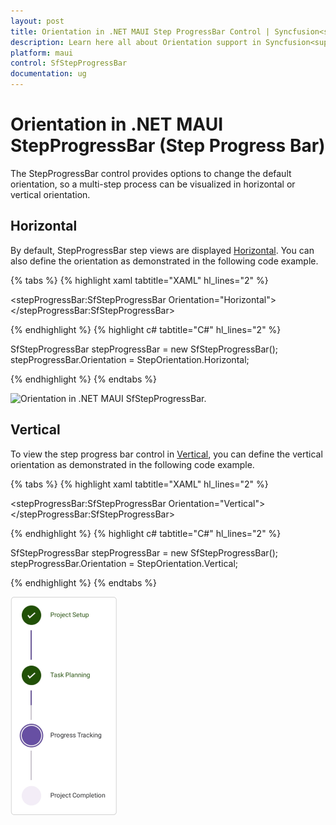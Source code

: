 ```yaml
---
layout: post
title: Orientation in .NET MAUI Step ProgressBar Control | Syncfusion<sup>&reg;</sup>
description: Learn here all about Orientation support in Syncfusion<sup>&reg;</sup> .NET MAUI Step ProgressBar (SfStepProgressBar) control and more.
platform: maui
control: SfStepProgressBar
documentation: ug
---
```


# Orientation in .NET MAUI StepProgressBar (Step Progress Bar)
The StepProgressBar control provides options to change the default orientation, so a multi-step process can be visualized in horizontal or vertical orientation.

## Horizontal
By default, StepProgressBar step views are displayed [Horizontal](https://help.syncfusion.com/cr/maui/Syncfusion.Maui.ProgressBar.StepProgressBarOrientation.html#Syncfusion_Maui_ProgressBar_StepProgressBarOrientation_Horizontal). You can also define the orientation as demonstrated in the following code example.

{% tabs %}
{% highlight xaml tabtitle="XAML" hl_lines="2" %}

<stepProgressBar:SfStepProgressBar 
                    Orientation="Horizontal">
</stepProgressBar:SfStepProgressBar>

{% endhighlight %}
{% highlight c# tabtitle="C#" hl_lines="2" %}

SfStepProgressBar stepProgressBar = new SfStepProgressBar();
stepProgressBar.Orientation = StepOrientation.Horizontal;

{% endhighlight %}
{% endtabs %}

 ![Orientation in .NET MAUI SfStepProgressBar.](images/orientation/maui-stepprogressbar-orientation-horizontal.png)

## Vertical
To view the step progress bar control in [Vertical](https://help.syncfusion.com/cr/maui/Syncfusion.Maui.ProgressBar.StepProgressBarOrientation.html#Syncfusion_Maui_ProgressBar_StepProgressBarOrientation_Vertical), you can define the vertical orientation as demonstrated in the following code example.

{% tabs %}
{% highlight xaml tabtitle="XAML" hl_lines="2" %}

<stepProgressBar:SfStepProgressBar 
                    Orientation="Vertical">
</stepProgressBar:SfStepProgressBar>

{% endhighlight %}
{% highlight c# tabtitle="C#" hl_lines="2" %}

SfStepProgressBar stepProgressBar = new SfStepProgressBar();
stepProgressBar.Orientation = StepOrientation.Vertical;

{% endhighlight %}
{% endtabs %}

 ![Orientation in .NET MAUI SfStepProgressBar.](images/orientation/maui-stepprogressbar-orientation-vertical.png)